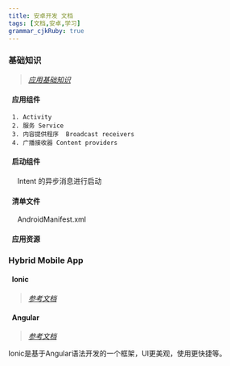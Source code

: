 ```yaml
---
title: 安卓开发 文档
tags: [文档,安卓,学习]
grammar_cjkRuby: true
---
```

### 基础知识
> *[应用基础知识](https://developer.android.google.cn/guide/components/fundamentals.html)*

#### &ensp;应用组件 
	 1. Activity
	 2. 服务 Service 
	 3. 内容提供程序  Broadcast receivers
	 4. 广播接收器 Content providers
#### &ensp;启动组件
 &emsp;  Intent 的异步消息进行启动
 
#### &ensp;清单文件 
 &emsp;  AndroidManifest.xml 
#### &ensp;应用资源

### Hybrid Mobile App
#### &ensp;Ionic
> *[参考文档](https://ionicframework.com/)*

#### &ensp;Angular
> *[参考文档](https://angular.io/)*

 Ionic是基于Angular语法开发的一个框架，UI更美观，使用更快捷等。



